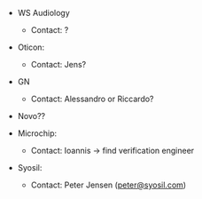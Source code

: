 
- WS Audiology
    - Contact: ?

- Oticon:
    - Contact: Jens?

- GN
    - Contact: Alessandro or Riccardo?

- Novo??

- Microchip:
    - Contact: Ioannis -> find verification engineer

- Syosil:
    - Contact: Peter Jensen (peter@syosil.com)